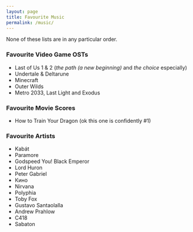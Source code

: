 ```yaml
---
layout: page
title: Favourite Music
permalink: /music/
---
```


None of these lists are in any particular order.

### Favourite Video Game OSTs
- Last of Us 1 & 2 (*the path (a new beginning)* and *the choice* especially)
- Undertale & Deltarune
- Minecraft
- Outer Wilds
- Metro 2033, Last Light and Exodus

### Favourite Movie Scores
- How to Train Your Dragon (ok this one is confidently #1)

### Favourite Artists
- Kabát
- Paramore
- Godspeed You! Black Emperor
- Lord Huron
- Peter Gabriel
- Кино
- Nirvana
- Polyphia
- Toby Fox
- Gustavo Santaolalla
- Andrew Prahlow
- C418
- Sabaton
